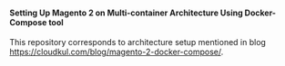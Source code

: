 #### Setting Up Magento 2 on Multi-container Architecture Using Docker-Compose tool

This repository corresponds to architecture setup mentioned in blog https://cloudkul.com/blog/magento-2-docker-compose/.


